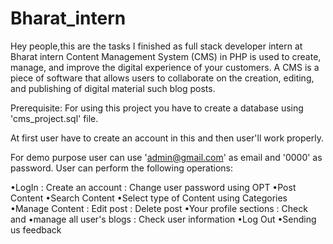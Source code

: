 # Bharat_intern
Hey people,this are the tasks I finished as full stack developer intern at Bharat intern 
Content Management System (CMS) in PHP is used to create, manage, and improve the digital experience of your customers. A CMS is a piece of software that allows users to collaborate on the creation, editing, and publishing of digital material such blog posts.

Prerequisite: For using this project you have to create a database using 'cms_project.sql' file.

At first user have to create an account in this and then user'll work properly.

For demo purpose user can use 'admin@gmail.com' as email and '0000' as password.
User can perform the following operations:

•LogIn : Create an account : Change user password using OPT
•Post Content
•Search Content
•Select type of Content using Categories
•Manage Content : Edit post : Delete post
•Your profile sections : Check and •manage all user's blogs : Check user information
•Log Out
•Sending us feedback
